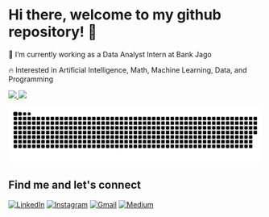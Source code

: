 
# Hi there, welcome to my github repository! 👋 

<p align="left">
 🔭 I’m currently working as a Data Analyst Intern at Bank Jago
</p> 
 <p align="left">
 🔥 Interested in Artificial Intelligence, Math, Machine Learning, Data, and Programming
</p>
 
<p align="left">
<a href="https://github.com/farelarden">
  <img height="180em" src="https://github-readme-stats-eight-theta.vercel.app/api?username=mfajrin-id&show_icons=true&theme=algolia&include_all_commits=true&count_private=true"/>
  <img height="180em" src="https://github-readme-stats-eight-theta.vercel.app/api/top-langs/?username=mfajrin-id&layout=compact&langs_count=8&theme=algolia"/>
</a>
</p>

 ![Snake animation](https://github.com/thisirasandawath/grid-snake/blob/main/Thisira-contribution-grid-snake.svg)

## Find me and let's connect 

<p>
  <a href="https://www.linkedin.com/in/mfajrin-id/" target="_blank"><img alt="LinkedIn" src="https://img.shields.io/badge/linkedin-%230077B5.svg?&style=for-the-badge&logo=linkedin&logoColor=white" /></a>  
  <a href="https://www.instagram.com/mfajrin.id/" target="_blank"><img alt="Instagram" src="https://img.shields.io/badge/instagram-%23E4405F.svg?&style=for-the-badge&logo=instagram&logoColor=white" /></a> 
  <a href="mailto:mfajrin.id@gmail.com" target="_blank"><img alt="Gmail" src="https://img.shields.io/badge/gmail-D14836?&style=for-the-badge&logo=gmail&logoColor=white"/></a> 
  <a href="https://medium.com/@mfajrin.id" target="_blank"><img alt="Medium" src="https://img.shields.io/badge/medium-%2312100E.svg?&style=for-the-badge&logo=medium&logoColor=white" /></a>  
</p>

